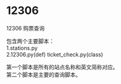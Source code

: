 # 12306
12306 购票查询

包含两个主要脚本：<br> 
1.stations.py<br> 
2.12306.py(def) ticket_check.py(class)<br> 

第一个脚本是所有的站点名称和英文简称对应。<br> 
第二个脚本是主要的查询脚本。

